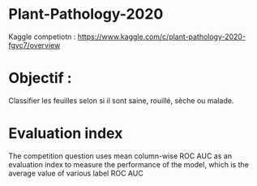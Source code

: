 # Plant-Pathology-2020

Kaggle competiotn : https://www.kaggle.com/c/plant-pathology-2020-fgvc7/overview

# Objectif :
Classifier les feuilles selon si il sont saine, rouillé, sèche ou malade.

# Evaluation index
The competition question uses mean column-wise ROC AUC as an evaluation index to measure the performance of the model, which is the average value of various label ROC AUC
